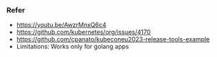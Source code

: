 ### Refer
- https://youtu.be/AwzrMnxQ6c4
- https://github.com/kubernetes/org/issues/4170
- https://github.com/cpanato/kubeconeu2023-release-tools-example
- Limitations: Works only for golang apps
